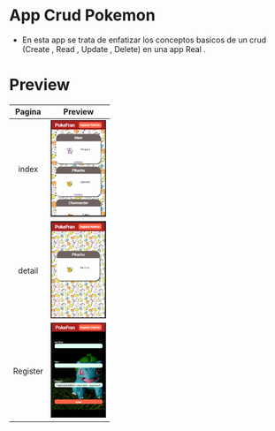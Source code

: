 # App Crud Pokemon
- En esta app se trata de enfatizar los conceptos basicos de un crud (Create , Read , Update , Delete) en una app Real .

# Preview

Pagina                     |  Preview
:-------------------------:|:-------------------------:
index                      |                         <img src="https://github.com/FranMaster08/PokeFran/blob/master/preview/index.PNG" width="100">
detail                     |                         <img src="https://github.com/FranMaster08/PokeFran/blob/master/preview/Detail.PNG" width="100">
Register                   |                         <img src="https://github.com/FranMaster08/PokeFran/blob/master/preview/Register.PNG" width="100">


